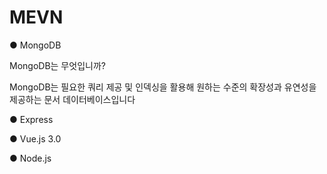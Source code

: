 # MEVN

● MongoDB

MongoDB는 무엇입니까?

MongoDB는 필요한 쿼리 제공 및 인덱싱을 활용해 원하는 수준의 확장성과 유연성을 제공하는 문서 데이터베이스입니다

● Express

● Vue.js 3.0

● Node.js
